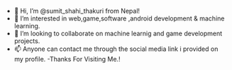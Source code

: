 - 👋 Hi, I’m @sumit_shahi_thakuri from Nepal!
- 👀 I’m interested in web,game,software ,android  development & machine learning.
- 💞️ I’m looking to collaborate on machine learnig and game development projects.
- 📫 Anyone can contact me through the social media link i provided on my profile.
-Thanks For Visiting Me.!
